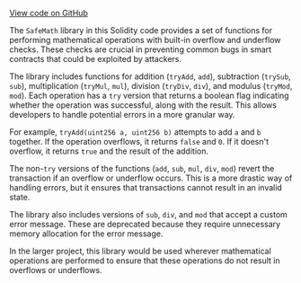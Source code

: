 [View code on GitHub](https://github.com/LaGuerrePiece/moonolith/blob/master/contracts/SafeMath.sol)

The `SafeMath` library in this Solidity code provides a set of functions for performing mathematical operations with built-in overflow and underflow checks. These checks are crucial in preventing common bugs in smart contracts that could be exploited by attackers. 

The library includes functions for addition (`tryAdd`, `add`), subtraction (`trySub`, `sub`), multiplication (`tryMul`, `mul`), division (`tryDiv`, `div`), and modulus (`tryMod`, `mod`). Each operation has a `try` version that returns a boolean flag indicating whether the operation was successful, along with the result. This allows developers to handle potential errors in a more granular way.

For example, `tryAdd(uint256 a, uint256 b)` attempts to add `a` and `b` together. If the operation overflows, it returns `false` and `0`. If it doesn't overflow, it returns `true` and the result of the addition.

The non-`try` versions of the functions (`add`, `sub`, `mul`, `div`, `mod`) revert the transaction if an overflow or underflow occurs. This is a more drastic way of handling errors, but it ensures that transactions cannot result in an invalid state.

The library also includes versions of `sub`, `div`, and `mod` that accept a custom error message. These are deprecated because they require unnecessary memory allocation for the error message.

In the larger project, this library would be used wherever mathematical operations are performed to ensure that these operations do not result in overflows or underflows.
